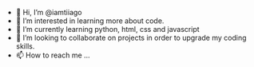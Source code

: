 - 👋 Hi, I’m @iamtiiago
- 👀 I’m interested in learning more about code.
- 🌱 I’m currently learning python, html, css and javascript
- 💞️ I’m looking to collaborate on projects in order to upgrade my coding skills. 
- 📫 How to reach me ...

<!---
iamtiiago/iamtiiago is a ✨ special ✨ repository because its `README.md` (this file) appears on your GitHub profile.
You can click the Preview link to take a look at your changes.
--->

